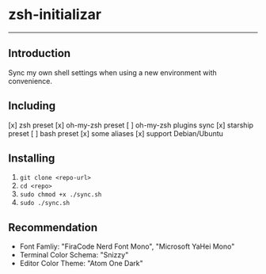 # zsh-initializar 

----

## Introduction

Sync my own shell settings when using a new environment with convenience.

## Including

[x] zsh preset
[x] oh-my-zsh preset
[ ] oh-my-zsh plugins sync
[x] starship preset
[ ] bash preset
[x] some aliases
[x] support Debian/Ubuntu

## Installing

1. `git clone <repo-url>`
2. `cd <repo>`
3. `sudo chmod +x ./sync.sh`
4. `sudo ./sync.sh`

## Recommendation

- Font Famliy: "FiraCode Nerd Font Mono", "Microsoft YaHei Mono"
- Terminal Color Schema: "Snizzy"
- Editor Color Theme: "Atom One Dark"
